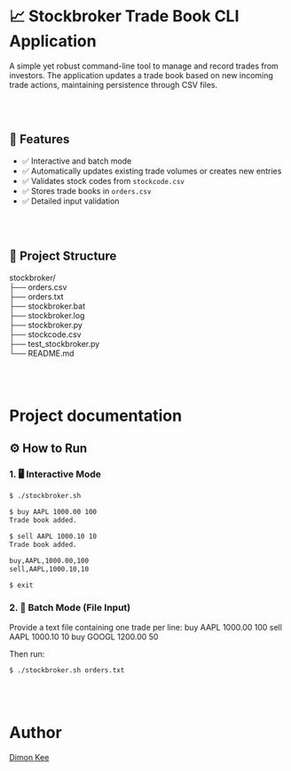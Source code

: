 # 📈 Stockbroker Trade Book CLI Application

A simple yet robust command-line tool to manage and record trades from investors. The application updates a trade book based on new incoming trade actions, maintaining persistence through CSV files.

<br /><br />

## 🚀 Features

- ✅ Interactive and batch mode
- ✅ Automatically updates existing trade volumes or creates new entries
- ✅ Validates stock codes from `stockcode.csv`
- ✅ Stores trade books in `orders.csv`
- ✅ Detailed input validation

<br /><br />

## 📂 Project Structure
stockbroker/<br />
├── orders.csv<br />
├── orders.txt<br />
├── stockbroker.bat<br />
├── stockbroker.log<br />
├── stockbroker.py<br />
├── stockcode.csv<br />
├── test_stockbroker.py<br />
└── README.md<br />

<br /><br />

# Project documentation

## ⚙️ How to Run

### 1. 🖥️ Interactive Mode

```bash
$ ./stockbroker.sh

$ buy AAPL 1000.00 100
Trade book added.

$ sell AAPL 1000.10 10
Trade book added.

buy,AAPL,1000.00,100
sell,AAPL,1000.10,10

$ exit
```

### 2. 📄 Batch Mode (File Input)
Provide a text file containing one trade per line:
buy AAPL 1000.00 100
sell AAPL 1000.10 10
buy GOOGL 1200.00 50

Then run:
```bash
$ ./stockbroker.sh orders.txt
```
<br /><br />

# Author
[Dimon Kee](https://github.com/DimonKeeYongKit)
